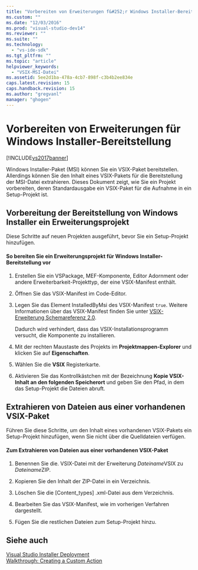 ```yaml
---
title: "Vorbereiten von Erweiterungen f&#252;r Windows Installer-Bereitstellung | Microsoft Docs"
ms.custom: ""
ms.date: "12/03/2016"
ms.prod: "visual-studio-dev14"
ms.reviewer: ""
ms.suite: ""
ms.technology: 
  - "vs-ide-sdk"
ms.tgt_pltfrm: ""
ms.topic: "article"
helpviewer_keywords: 
  - "VSIX-MSI-Datei"
ms.assetid: 5ee2d1ba-478a-4cb7-898f-c3b4b2ee834e
caps.latest.revision: 15
caps.handback.revision: 15
ms.author: "gregvanl"
manager: "ghogen"
---
```

# Vorbereiten von Erweiterungen f&#252;r Windows Installer-Bereitstellung
[!INCLUDE[vs2017banner](../code-quality/includes/vs2017banner.md)]

Windows Installer\-Paket \(MSI\) können Sie ein VSIX\-Paket bereitstellen. Allerdings können Sie den Inhalt eines VSIX\-Pakets für die Bereitstellung der MSI\-Datei extrahieren. Dieses Dokument zeigt, wie Sie ein Projekt vorbereiten, deren Standardausgabe ein VSIX\-Paket für die Aufnahme in ein Setup\-Projekt ist.  
  
## Vorbereitung der Bereitstellung von Windows Installer ein Erweiterungsprojekt  
 Diese Schritte auf neuen Projekten ausgeführt, bevor Sie ein Setup\-Projekt hinzufügen.  
  
#### So bereiten Sie ein Erweiterungsprojekt für Windows Installer\-Bereitstellung vor  
  
1.  Erstellen Sie ein VSPackage, MEF\-Komponente, Editor Adornment oder andere Erweiterbarkeit\-Projekttyp, der eine VSIX\-Manifest enthält.  
  
2.  Öffnen Sie das VSIX\-Manifest im Code\-Editor.  
  
3.  Legen Sie das Element InstalledByMsi des VSIX\-Manifest `true`. Weitere Informationen über das VSIX\-Manifest finden Sie unter [VSIX\-Erweiterung Schemareferenz 2.0](../extensibility/vsix-extension-schema-2-0-reference.md).  
  
     Dadurch wird verhindert, dass das VSIX\-Installationsprogramm versucht, die Komponente zu installieren.  
  
4.  Mit der rechten Maustaste des Projekts im **Projektmappen\-Explorer** und klicken Sie auf **Eigenschaften**.  
  
5.  Wählen Sie die **VSIX** Registerkarte.  
  
6.  Aktivieren Sie das Kontrollkästchen mit der Bezeichnung **Kopie VSIX\-Inhalt an den folgenden Speicherort** und geben Sie den Pfad, in dem das Setup\-Projekt die Dateien abruft.  
  
## Extrahieren von Dateien aus einer vorhandenen VSIX\-Paket  
 Führen Sie diese Schritte, um den Inhalt eines vorhandenen VSIX\-Pakets ein Setup\-Projekt hinzufügen, wenn Sie nicht über die Quelldateien verfügen.  
  
#### Zum Extrahieren von Dateien aus einer vorhandenen VSIX\-Paket  
  
1.  Benennen Sie die. VSIX\-Datei mit der Erweiterung *Dateiname*VSIX zu *Dateiname*ZIP.  
  
2.  Kopieren Sie den Inhalt der ZIP\-Datei in ein Verzeichnis.  
  
3.  Löschen Sie die \[Content\_types\] .xml\-Datei aus dem Verzeichnis.  
  
4.  Bearbeiten Sie das VSIX\-Manifest, wie im vorherigen Verfahren dargestellt.  
  
5.  Fügen Sie die restlichen Dateien zum Setup\-Projekt hinzu.  
  
## Siehe auch  
 [Visual Studio Installer Deployment](http://msdn.microsoft.com/de-de/121be21b-b916-43e2-8f10-8b080516d2a0)   
 [Walkthrough: Creating a Custom Action](http://msdn.microsoft.com/de-de/4bd4b63a-2b91-431e-839c-5752443f0eaf)